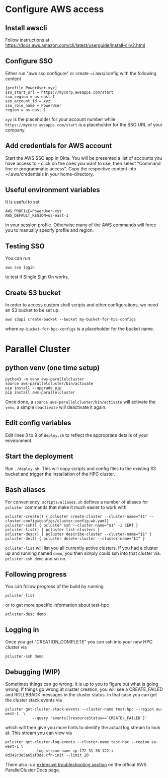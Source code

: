 # Configure AWS access

## Install awscli

Follow instructions at https://docs.aws.amazon.com/cli/latest/userguide/install-cliv2.html

## Configure SSO 

Either run "aws sso configure" or create ~/.aws/config with the following content 

```
[profile PowerUser-xyz]
sso_start_url = https://mycorp.awsapps.com/start
sso_region = us-east-1
sso_account_id = xyz
sso_role_name = PowerUser
region = us-east-1
```

`xyz` is the placeholder for your account number while `https://mycorp.awsapps.com/start` is a placeholder for the SSO URL of your company. 

## Add credentials for AWS account

Start the AWS SSO app in Okta. You will be presented a list of accounts you have access to - click on the ones you want to use, then select "Command line or programmatic access". Copy the respective content into ~/.aws/credentials in your home-directory.  

## Useful environment variables 

It is useful to set 

```
AWS_PROFILE=PowerUser-xyz
AWS_DEFAULT_REGION=us-east-1
```

in your session profile. Otherwise many of the AWS commands will force you to manually specify profile and region. 

## Testing SSO

You can run 

```
aws sso login 
```

to test if Single Sign On works. 

## Create S3 bucket 

In order to access custom shell scripts and other configurations, we need an S3 bucket to be set up. 

```
aws s3api create-bucket --bucket my-bucket-for-hpc-configs
```
where `my-bucket-for-hpc-configs` is a placeholder for the bucket name. 

# Parallel Cluster 

## python venv (one time setup) 

```
python3 -m venv aws-parallelcluster
source aws-parallelcluster/bin/activate
pip install --upgrade pip
pip install aws-parallelcluster 
```

Once done, a `source aws-parallelcluster/bin/activate` will activate the `venv`, a simple `deactivate` will deactivate it again. 


## Edit config variables

Edit lines 3 to 9 of `deploy.sh` to reflect the appropriate details of your environment. 

## Start the deployment 

Run `./deploy.sh`. This will copy scripts and config files to the existing S3 bucket and trigger the installation of the HPC cluster. 

## Bash aliases

For conveniency, `scripts/aliases.sh` defines a number of aliases for `pcluster` commands that make it much easier to work with. 

```
pcluster-create() { pcluster create-cluster --cluster-name="$1" --cluster-config=configs/cluster-config-wb.yaml}
pcluster-ssh() { pcluster ssh --cluster-name="$1" -i CERT }
pcluster-list() { pcluster list-clusters }
pcluster-desc() { pcluster describe-cluster --cluster-name="$1" }
pcluster-del() { pcluster delete-cluster --cluster-name="$1" }
```

`pcluster-list` will list you all currently active clusters. If you had a cluster up and running named `demo`, you then simply could ssh into that cluster via. `pcluster-ssh demo` and so on. 



## Following progress

You can follow progress of the build by running 
```
pcluster-list
```
or to get more specific information about test-hpc
```
pcluster-desc demo
```

## Logging in

Once you get "CREATION_COMPLETE" you can ssh into your new HPC cluster via
```
pcluster-ssh demo
```

## Debugging (WIP)

Sometimes things can go wrong. It is up to you to figure out what is going wrong. If things go wrong at cluster creation, you will see a CREATE\_FAILED and ROLLBBACK messages in the cluster status. In that case you can get the cluster stack events via 

```
pcluster get-cluster-stack-events --cluster-name test-hpc --region eu-west-1  \
			--query 'events[?resourceStatus==`CREATE\_FAILED`]'

```
which will then give you more hints to identify the actual log stream to look at. This stream you can view via

```
pcluster get-cluster-log-events --cluster-name test-hpc --region eu-west-1 \
			--log-stream-name ip-172-31-36-122.i-0d342c3e5a65af3de.cfn-init --limit 20
```

There also is a [extensive troubleshooting section](https://docs.aws.amazon.com/parallelcluster/latest/ug/troubleshooting-v3.html) on the offical AWS ParallelCluster Docs page.
